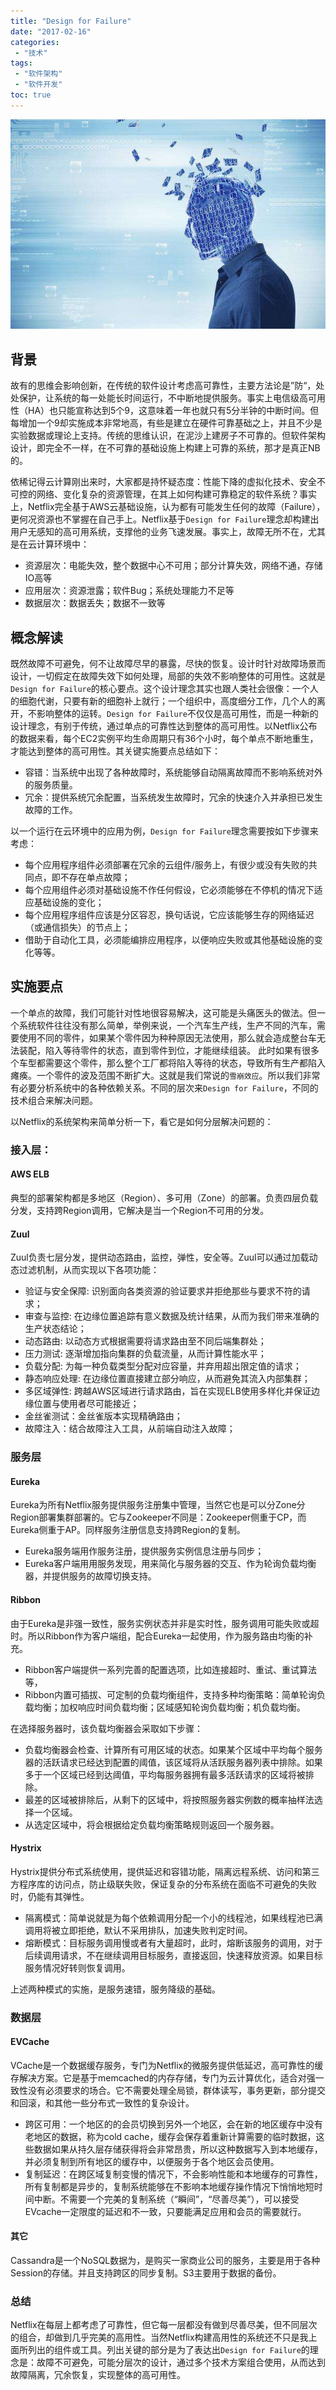 ```yaml
---
title: "Design for Failure"
date: "2017-02-16"
categories:
 - "技术"
tags:
 - "软件架构"
 - "软件开发"
toc: true
---
```


![](/images/dff/dff.jpeg)

## 背景

故有的思维会影响创新，在传统的软件设计考虑高可靠性，主要方法论是”防“，处处保护，让系统的每一处能长时间运行，不中断地提供服务。事实上电信级高可用性（HA）也只能宣称达到5个9，这意味着一年也就只有5分半钟的中断时间。但每增加一个9却实施成本非常地高，有些是建立在硬件可靠基础之上，并且不少是实验数据或理论上支持。传统的思维认识，在泥沙上建房子不可靠的。但软件架构设计，即完全不一样，在不可靠的基础设施上构建上可靠的系统，那才是真正NB的。

依稀记得云计算刚出来时，大家都是持怀疑态度：性能下降的虚拟化技术、安全不可控的网络、变化复杂的资源管理，在其上如何构建可靠稳定的软件系统？事实上，Netflix完全基于AWS云基础设施，认为都有可能发生任何的故障（Failure），更何况资源也不掌握在自己手上。Netflix基于`Design for Failure`理念却构建出用户无感知的高可用系统，支撑他的业务飞速发展。事实上，故障无所不在，尤其是在云计算环境中：
 
 - 资源层次：电能失效，整个数据中心不可用；部分计算失效，网络不通，存储IO高等
 - 应用层次：资源泄露；软件Bug；系统处理能力不足等
 - 数据层次：数据丢失；数据不一致等
 
 <!--more-->

## 概念解读

既然故障不可避免，何不让故障尽早的暴露，尽快的恢复。设计时针对故障场景而设计，一切假定在故障失效下如何处理，局部的失效不影响整体的可用性。这就是`Design for Failure`的核心要点。这个设计理念其实也跟人类社会很像：一个人的细胞代谢，只要有新的细胞补上就行；一个组织中，高度细分工作，几个人的离开，不影响整体的运转。`Design for Failure`不仅仅是高可用性，而是一种新的设计理念，有别于传统，通过单点的可靠性达到整体的高可用性。以Netflix公布的数据来看，每个EC2实例平均生命周期只有36个小时，每个单点不断地重生，才能达到整体的高可用性。其关键实施要点总结如下：

 - 容错：当系统中出现了各种故障时，系统能够自动隔离故障而不影响系统对外的服务质量。
 - 冗余：提供系统冗余配置，当系统发生故障时，冗余的快速介入并承担已发生故障的工作。

以一个运行在云环境中的应用为例，`Design for Failure`理念需要按如下步骤来考虑：
  
 - 每个应用程序组件必须部署在冗余的云组件/服务上，有很少或没有失败的共同点，即不存在单点故障；
 - 每个应用组件必须对基础设施不作任何假设，它必须能够在不停机的情况下适应基础设施的变化；
 - 每个应用程序组件应该是分区容忍，换句话说，它应该能够生存的网络延迟（或通信损失）的节点上；
 - 借助于自动化工具，必须能编排应用程序，以便响应失败或其他基础设施的变化等等。

## 实施要点

一个单点的故障，我们可能针对性地很容易解决，这可能是头痛医头的做法。但一个系统软件往往没有那么简单，举例来说，一个汽车生产线，生产不同的汽车，需要使用不同的零件，如果某个零件因为种种原因无法使用，那么就会造成整台车无法装配，陷入等待零件的状态，直到零件到位，才能继续组装。 此时如果有很多个车型都需要这个零件，那么整个工厂都将陷入等待的状态，导致所有生产都陷入瘫痪。一个零件的波及范围不断扩大。这就是我们常说的`雪崩效应`。所以我们非常有必要分析系统中的各种依赖关系。不同的层次来`Design for Failure`，不同的技术组合来解决问题。

以Netflix的系统架构来简单分析一下，看它是如何分层解决问题的：

### 接入层：

#### AWS ELB

典型的部署架构都是多地区（Region）、多可用（Zone）的部署。负责四层负载分发，支持跨Region调用，它解决是当一个Region不可用的分发。

#### Zuul

Zuul负责七层分发，提供动态路由，监控，弹性，安全等。Zuul可以通过加载动态过滤机制，从而实现以下各项功能：

 - 验证与安全保障: 识别面向各类资源的验证要求并拒绝那些与要求不符的请求；
 - 审查与监控: 在边缘位置追踪有意义数据及统计结果，从而为我们带来准确的生产状态结论；
 - 动态路由: 以动态方式根据需要将请求路由至不同后端集群处；
 - 压力测试: 逐渐增加指向集群的负载流量，从而计算性能水平；
 - 负载分配: 为每一种负载类型分配对应容量，并弃用超出限定值的请求；
 - 静态响应处理: 在边缘位置直接建立部分响应，从而避免其流入内部集群；
 - 多区域弹性: 跨越AWS区域进行请求路由，旨在实现ELB使用多样化并保证边缘位置与使用者尽可能接近；
 - 金丝雀测试：金丝雀版本实现精确路由；
 - 故障注入：结合故障注入工具，从前端自动注入故障；

### 服务层

#### Eureka

Eureka为所有Netflix服务提供服务注册集中管理，当然它也是可以分Zone分Region部署集群部署的。它与Zookeeper不同是：Zookeeper侧重于CP，而Eureka侧重于AP。同样服务注册信息支持跨Region的复制。

 - Eureka服务端用作服务注册，提供服务实例信息注册与同步； 
 - Eureka客户端用用服务发现，用来简化与服务器的交互、作为轮询负载均衡器，并提供服务的故障切换支持。

#### Ribbon

由于Eureka是非强一致性，服务实例状态并非是实时性，服务调用可能失败或超时。所以Ribbon作为客户端组，配合Eureka一起使用，作为服务路由均衡的补充。

 - Ribbon客户端提供一系列完善的配置选项，比如连接超时、重试、重试算法等，
 - Ribbon内置可插拔、可定制的负载均衡组件，支持多种均衡策略：简单轮询负载均衡；加权响应时间负载均衡；区域感知轮询负载均衡；机负载均衡。

在选择服务器时，该负载均衡器会采取如下步骤：
 
 - 负载均衡器会检查、计算所有可用区域的状态。如果某个区域中平均每个服务器的活跃请求已经达到配置的阈值，该区域将从活跃服务器列表中排除。如果多于一个区域已经到达阈值，平均每服务器拥有最多活跃请求的区域将被排除。
 - 最差的区域被排除后，从剩下的区域中，将按照服务器实例数的概率抽样法选择一个区域。
 - 从选定区域中，将会根据给定负载均衡策略规则返回一个服务器。

#### Hystrix

Hystrix提供分布式系统使用，提供延迟和容错功能，隔离远程系统、访问和第三方程序库的访问点，防止级联失败，保证复杂的分布系统在面临不可避免的失败时，仍能有其弹性。

 - 隔离模式：简单说就是为每个依赖调用分配一个小的线程池，如果线程池已满调用将被立即拒绝，默认不采用排队，加速失败判定时间。
 - 熔断模式：目标服务调用慢或者有大量超时，此时，熔断该服务的调用，对于后续调用请求，不在继续调用目标服务，直接返回，快速释放资源。如果目标服务情况好转则恢复调用。

上述两种模式的实施，是服务速错，服务降级的基础。


### 数据层


#### EVCache

VCache是一个数据缓存服务，专门为Netflix的微服务提供低延迟，高可靠性的缓存解决方案。它是基于memcached的内存存储，专门为云计算优化，适合对强一致性没有必须要求的场合。它不需要处理全局锁，群体读写，事务更新，部分提交和回滚，和其他一些分布式一致性的复杂设计。

 - 跨区可用：一个地区的的会员切换到另外一个地区，会在新的地区缓存中没有老地区的数据，称为cold cache，缓存会保存着重新计算需要的临时数据，这些数据如果从持久层存储获得将会非常昂贵，所以这种数据写入到本地缓存，并必须复制到所有地区的缓存中，以便服务于各个地区会员使用。
 - 复制延迟：在跨区域复制变慢的情况下，不会影响性能和本地缓存的可靠性，所有复制都是异步的，复制系统能够在不影响本地缓存操作情况下悄悄地短时间中断。不需要一个完美的复制系统（“瞬间”，“尽善尽美”），可以接受EVcache一定限度的延迟和不一致，只要能满足应用和会员的需要就行。

#### 其它

Cassandra是一个NoSQL数据为，是购买一家商业公司的服务，主要是用于各种Session的存储。并且支持跨区的同步复制。S3主要用于数据的备份。

### 总结

Netflix在每层上都考虑了可靠性，但它每一层都没有做到尽善尽美，但不同层次的组合，却做到几乎完美的高用性。当然Netflix构建高用性的系统还不只是我上面所列出的组件或工具。列出关键的部分是为了表达出`Design for Failure`的理念是：故障不可避免，可能分层次的设计，通过多个技术方案组合使用，从而达到故障隔离，冗余恢复，实现整体的高可用性。




